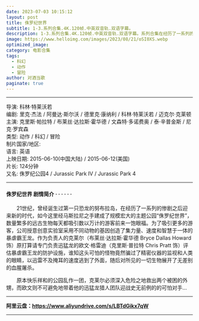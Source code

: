 ```yaml
---
date: 2023-07-03 10:15:12
layout: post
title: 侏罗纪世界
subtitle: 1-3.系列合集.4K.120帧.中英双音轨.双语字幕。
description: 1-3.系列合集.4K.120帧.中英双音轨.双语字幕。系列合集在经历了一系列的惨剧之后迎来新的时代，如今这里经马斯拉尼之手建成了规模宏大的主题公园“侏罗纪世界”，数量繁多的远古生物每天都吸引数以万计的游客前来一饱眼福.....
image: https://www.helloimg.com/images/2023/08/21/oSI0XS.webp
optimized_image: 
category: 电影合集
tags:
  - 科幻
  - 动作
  - 冒险
author: 对酒当歌
paginate: true
---
```


---

导演: 科林·特莱沃若  
编剧: 里克·杰法 / 阿曼达·斯尔沃 / 德里克·康纳利 / 科林·特莱沃若 / 迈克尔·克莱顿  
主演: 克里斯·帕拉特 / 布莱丝·达拉斯·霍华德 / 文森特·多诺费奥 / 泰·辛普金斯 / 尼克·罗宾森  
类型: 动作 / 科幻 / 冒险  
制片国家/地区:  
语言: 英语  
上映日期: 2015-06-10(中国大陆) / 2015-06-12(美国)  
片长: 124分钟  
又名: 侏罗纪公园4 / Jurassic Park IV / Jurassic Park 4  

---

#### 侏罗纪世界 剧情简介 · · · · · ·

　　21世纪，曾经诞生过第一只恐龙的努布拉岛，在经历了一系列的惨剧之后迎来新的时代，如今这里经马斯拉尼之手建成了规模宏大的主题公园“侏罗纪世界”，数量繁多的远古生物每天都吸引数以万计的游客前来一饱眼福。为了吸引更多的游客，公司授意创意实验室采用不同动物的基因创造了集力量、速度和智慧于一体的暴虐霸王龙。作为负责人的克莱尔（布莱丝·达拉斯·霍华德 Bryce Dallas Howard 饰）原打算请专门负责迅猛龙的欧文·格雷迪（克里斯·普拉特 Chris Pratt 饰）评估暴虐霸王龙的防护设施，谁知这头可怕的怪物竟然骗过了精密仪器的监视和人类的眼睛，以迅雷不及掩耳的速度逃到了外面，随后对所见的一切生物展开了无差别的血腥屠杀。

　　原本快乐祥和的公园乱作一团，克莱尔必须深入危险之地救出两个被困的外甥，而欧文则不可避免地带着他的迅猛龙猎人团队迎战史无前例的的可怕对手…

---

**阿里云盘：<https://www.aliyundrive.com/s/LBTdGikx7qW>**

---
